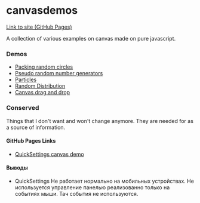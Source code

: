 # canvasdemos

[Link to site (GitHub Pages)](https://gedelborius.github.io/canvasdemos/)

A collection of various examples on canvas made on pure javascript.

### Demos

- [Packing random circles](https://gedelborius.github.io/canvasdemos/demos/packing_random_circles/)
- [Pseudo random number generators](https://gedelborius.github.io/canvasdemos/demos/pseudo_random_number_generators/)
- [Particles](https://gedelborius.github.io/canvasdemos/demos/particles)
- [Random Distribution](https://gedelborius.github.io/canvasdemos/demos/random_distribution)
- [Canvas drag and drop](https://gedelborius.github.io/canvasdemos/demos/canvas_drag_and_drop)

### Conserved

Things that I don't want and won't change anymore. They are needed for as a source of information.

#### GitHub Pages Links

- [QuickSettings canvas demo](https://gedelborius.github.io/canvasdemos/conserved/quick_settings_canvas_demo/)

#### Выводы

- QuickSettings
  Не работает нормально на мобильных устройствах. Не используется управление панелью реализованно только на событиях мыши. Тач события не используются.
